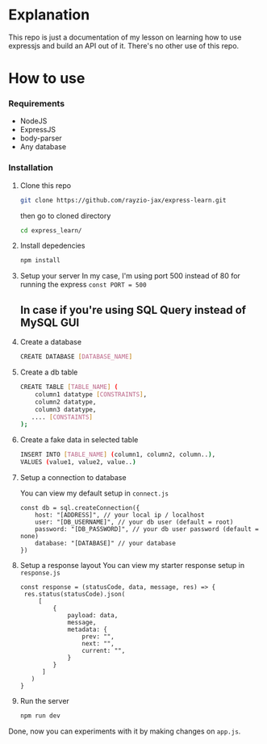 # Explanation

This repo is just a documentation of my lesson on learning how to use expressjs and build an API out of it. There's no other use of this repo.

# How to use

### Requirements

* NodeJS
* ExpressJS
* body-parser
* Any database

### Installation

1. Clone this repo

   ```bash
   git clone https://github.com/rayzio-jax/express-learn.git
   ```
   then go to cloned directory

   ```bash
   cd express_learn/
   ```
2. Install depedencies

   ```bash
   npm install
   ```
3. Setup your server
   In my case, I'm using port 500 instead of 80 for running the express
   `const PORT = 500`

   ## In case if you're using SQL Query instead of MySQL GUI
4. Create a database

   ```bash
   CREATE DATABASE [DATABASE_NAME]
   ```
5. Create a db table

   ```bash
   CREATE TABLE [TABLE_NAME] (
       column1 datatype [CONSTRAINTS],
       column2 datatype,
       column3 datatype,
      .... [CONSTAINTS]
   );
   ```
6. Create a fake data in selected table

   ```bash
   INSERT INTO [TABLE_NAME] (column1, column2, column..),
   VALUES (value1, value2, value..)
   ```
7. Setup a connection to database

   You can view my default setup in `connect.js`

   ```
   const db = sql.createConnection({
       host: "[ADDRESS]", // your local ip / localhost
       user: "[DB_USERNAME]", // your db user (default = root)
       password: "[DB_PASSWORD]", // your db user password (default = none)
       database: "[DATABASE]" // your database
   })
   ```
8. Setup a response layout
   You can view my starter response setup in `response.js`
   ```
   const response = (statusCode, data, message, res) => {
    res.status(statusCode).json(
        [
            {
                payload: data,
                message,
                metadata: {
                    prev: "",
                    next: "",
                    current: "",
                }
            }
         ]
      )
   }
   ```
9. Run the server
   ```bash
   npm run dev
   ```

Done, now you can experiments with it by making changes on `app.js`.
